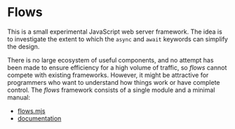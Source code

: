 # Flows
This  is a small experimental JavaScript web server framework. The idea is to
investigate the extent to which the `async` and `await` keywords can simplify
the design.

There is no large ecosystem of useful components, and no attempt has been made
to ensure efficiency for a high volume of traffic, so *flows* cannot compete
with existing frameworks. However, it might be attractive for programmers who
want to understand how things work or have complete control. The *flows*
framework consists of a single module and a minimal manual:

- [flows.mjs](//raw.githubusercontent.com/csijh/flows/master/flows.mjs)
- [documentation](//csijh.github.io/flows/)
